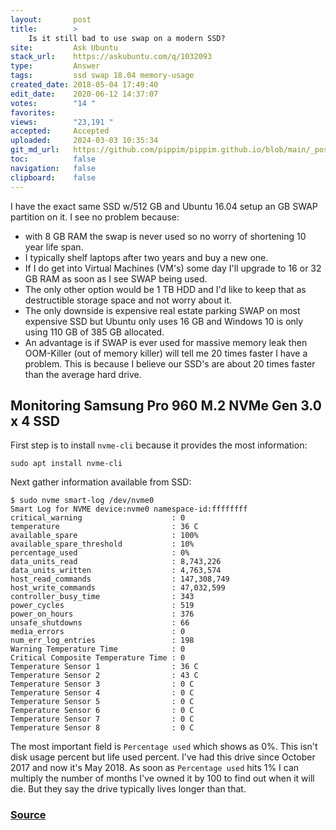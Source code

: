 ```yaml
---
layout:       post
title:        >
    Is it still bad to use swap on a modern SSD?
site:         Ask Ubuntu
stack_url:    https://askubuntu.com/q/1032093
type:         Answer
tags:         ssd swap 18.04 memory-usage
created_date: 2018-05-04 17:49:40
edit_date:    2020-06-12 14:37:07
votes:        "14 "
favorites:    
views:        "23,191 "
accepted:     Accepted
uploaded:     2024-03-03 10:35:34
git_md_url:   https://github.com/pippim/pippim.github.io/blob/main/_posts/2018/2018-05-04-Is-it-still-bad-to-use-swap-on-a-modern-SSD_.md
toc:          false
navigation:   false
clipboard:    false
---
```


I have the exact same SSD w/512 GB and Ubuntu 16.04 setup an GB SWAP partition on it. I see no problem because:

- with 8 GB RAM the swap is never used so no worry of shortening 10 year life span.
- I typically shelf laptops after two years and buy a new one.
- If I do get into Virtual Machines (VM's) some day I'll upgrade to 16 or 32 GB RAM as soon as I see SWAP being used.
- The only other option would be 1 TB HDD and I'd like to keep that as destructible storage space and not worry about it.
- The only downside is expensive real estate parking SWAP on most expensive SSD but Ubuntu only uses 16 GB and Windows 10 is only using 110 GB of 385 GB allocated.
- An advantage is if SWAP is ever used for massive memory leak then OOM-Killer (out of memory killer) will tell me 20 times faster I have a problem. This is because I believe our SSD's are about 20 times faster than the average hard drive.

## Monitoring Samsung Pro 960 M.2 NVMe Gen 3.0 x 4 SSD

First step is to install `nvme-cli` because it provides the most information:

``` 
sudo apt install nvme-cli
```

Next gather information available from SSD:

``` 
$ sudo nvme smart-log /dev/nvme0
Smart Log for NVME device:nvme0 namespace-id:ffffffff
critical_warning                    : 0
temperature                         : 36 C
available_spare                     : 100%
available_spare_threshold           : 10%
percentage_used                     : 0%
data_units_read                     : 8,743,226
data_units_written                  : 4,763,574
host_read_commands                  : 147,308,749
host_write_commands                 : 47,032,599
controller_busy_time                : 343
power_cycles                        : 519
power_on_hours                      : 376
unsafe_shutdowns                    : 66
media_errors                        : 0
num_err_log_entries                 : 198
Warning Temperature Time            : 0
Critical Composite Temperature Time : 0
Temperature Sensor 1                : 36 C
Temperature Sensor 2                : 43 C
Temperature Sensor 3                : 0 C
Temperature Sensor 4                : 0 C
Temperature Sensor 5                : 0 C
Temperature Sensor 6                : 0 C
Temperature Sensor 7                : 0 C
Temperature Sensor 8                : 0 C
```

The most important field is `Percentage used` which shows as 0%. This isn't disk usage percent but life used percent. I've had this drive since October 2017 and now it's May 2018. As soon as `Percentage used` hits 1% I can multiply the number of months I've owned it by 100 to find out when it will die. But they say the drive typically lives longer than that.

### [Source][1]


  [1]: https://www.percona.com/blog/2017/02/09/using-nvme-command-line-tools-to-check-nvme-flash-health/
